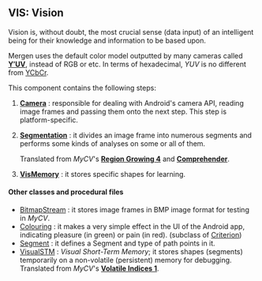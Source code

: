 ## VIS: Vision

Vision is, without doubt, the most crucial sense (data input) of an intelligent being
for their knowledge and information to be based upon.

Mergen uses the default color model outputted by many cameras called [**Y′UV**](
https://en.wikipedia.org/wiki/Y%E2%80%B2UV), instead of RGB or etc.
In terms of hexadecimal, *YUV* is no different from [YCbCr](https://en.wikipedia.org/wiki/YCbCr).

This component contains the following steps:

1. [**Camera**](camera.cpp) : responsible for dealing with Android's camera API,
   reading image frames and passing them onto the next step. This step is platform-specific.

2. [**Segmentation**](segmentation.cpp) : it divides an image frame into numerous segments
   and performs some kinds of analyses on some or all of them.

   Translated from *MyCV*'s [**Region Growing 4**](
   https://github.com/fulcrum6378/mycv/blob/master/segmentation/region_growing_4.py) and [**Comprehender**](
   https://github.com/fulcrum6378/mycv/blob/master/tracing/comprehender_rg4.py).

3. [**VisMemory**](memory.cpp) : it stores specific shapes for learning.

#### Other classes and procedural files

- [BitmapStream](bitmap_stream.hpp) : it stores image frames in BMP image format for testing in *MyCV*.
- [Colouring](colouring.hpp) : it makes a very simple effect in the UI of the Android app,
  indicating pleasure (in green) or pain (in red). (subclass of [Criterion](../rew/criterion.hpp))
- [Segment](segment.hpp) : it defines a Segment and type of path points in it.
- [VisualSTM](visual_stm.cpp) : *Visual Short-Term Memory*; it stores shapes (segments)
  temporarily on a non-volatile (persistent) memory for debugging.
  Translated from *MyCV*'s [**Volatile Indices 1**](
  https://github.com/fulcrum6378/mycv/blob/master/storage/volatile_indices_1.py).
